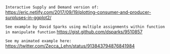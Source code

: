 `Interactive Supply and Demand version of:`
https://eric.netlify.com/2017/09/19/plotting-consumer-and-producer-surpluses-in-ggplot2/

`See example by David Sparks using multiple assignments within function in manipulate function`
https://gist.github.com/dsparks/9510857

`See my animated example here:`
https://twitter.com/Zecca_Lehn/status/913843794876841984
